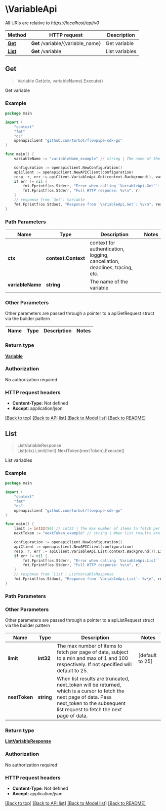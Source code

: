 # \VariableApi

All URIs are relative to *https://localhost/api/v0*

Method | HTTP request | Description
------------- | ------------- | -------------
[**Get**](VariableApi.md#Get) | **Get** /variable/{variable_name} | Get variable
[**List**](VariableApi.md#List) | **Get** /variable | List variables



## Get

> Variable Get(ctx, variableName).Execute()

Get variable



### Example

```go
package main

import (
    "context"
    "fmt"
    "os"
    openapiclient "github.com/turbot/flowpipe-sdk-go"
)

func main() {
    variableName := "variableName_example" // string | The name of the variable

    configuration := openapiclient.NewConfiguration()
    apiClient := openapiclient.NewAPIClient(configuration)
    resp, r, err := apiClient.VariableApi.Get(context.Background(), variableName).Execute()
    if err != nil {
        fmt.Fprintf(os.Stderr, "Error when calling `VariableApi.Get``: %v\n", err)
        fmt.Fprintf(os.Stderr, "Full HTTP response: %v\n", r)
    }
    // response from `Get`: Variable
    fmt.Fprintf(os.Stdout, "Response from `VariableApi.Get`: %v\n", resp)
}
```

### Path Parameters


Name | Type | Description  | Notes
------------- | ------------- | ------------- | -------------
**ctx** | **context.Context** | context for authentication, logging, cancellation, deadlines, tracing, etc.
**variableName** | **string** | The name of the variable | 

### Other Parameters

Other parameters are passed through a pointer to a apiGetRequest struct via the builder pattern


Name | Type | Description  | Notes
------------- | ------------- | ------------- | -------------


### Return type

[**Variable**](Variable.md)

### Authorization

No authorization required

### HTTP request headers

- **Content-Type**: Not defined
- **Accept**: application/json

[[Back to top]](#) [[Back to API list]](../README.md#documentation-for-api-endpoints)
[[Back to Model list]](../README.md#documentation-for-models)
[[Back to README]](../README.md)


## List

> ListVariableResponse List(ctx).Limit(limit).NextToken(nextToken).Execute()

List variables



### Example

```go
package main

import (
    "context"
    "fmt"
    "os"
    openapiclient "github.com/turbot/flowpipe-sdk-go"
)

func main() {
    limit := int32(56) // int32 | The max number of items to fetch per page of data, subject to a min and max of 1 and 100 respectively. If not specified will default to 25. (optional) (default to 25)
    nextToken := "nextToken_example" // string | When list results are truncated, next_token will be returned, which is a cursor to fetch the next page of data. Pass next_token to the subsequent list request to fetch the next page of data. (optional)

    configuration := openapiclient.NewConfiguration()
    apiClient := openapiclient.NewAPIClient(configuration)
    resp, r, err := apiClient.VariableApi.List(context.Background()).Limit(limit).NextToken(nextToken).Execute()
    if err != nil {
        fmt.Fprintf(os.Stderr, "Error when calling `VariableApi.List``: %v\n", err)
        fmt.Fprintf(os.Stderr, "Full HTTP response: %v\n", r)
    }
    // response from `List`: ListVariableResponse
    fmt.Fprintf(os.Stdout, "Response from `VariableApi.List`: %v\n", resp)
}
```

### Path Parameters



### Other Parameters

Other parameters are passed through a pointer to a apiListRequest struct via the builder pattern


Name | Type | Description  | Notes
------------- | ------------- | ------------- | -------------
 **limit** | **int32** | The max number of items to fetch per page of data, subject to a min and max of 1 and 100 respectively. If not specified will default to 25. | [default to 25]
 **nextToken** | **string** | When list results are truncated, next_token will be returned, which is a cursor to fetch the next page of data. Pass next_token to the subsequent list request to fetch the next page of data. | 

### Return type

[**ListVariableResponse**](ListVariableResponse.md)

### Authorization

No authorization required

### HTTP request headers

- **Content-Type**: Not defined
- **Accept**: application/json

[[Back to top]](#) [[Back to API list]](../README.md#documentation-for-api-endpoints)
[[Back to Model list]](../README.md#documentation-for-models)
[[Back to README]](../README.md)

